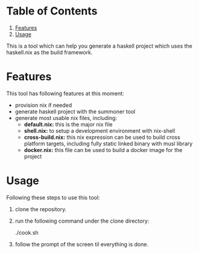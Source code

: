 
# Table of Contents

1.  [Features](#orgb017117)
2.  [Usage](#orgfe72e6e)

This is a tool which can help you generate a haskell project which uses the haskell.nix as the build framework.


<a id="orgb017117"></a>

# Features

This tool has following features at this moment:

-   provision nix if needed
-   generate haskell project with the summoner tool
-   generate most usable nix files, including:
    -   **default.nix:** this is the major nix file
    -   **shell.nix:** to setup a development environment with nix-shell
    -   **cross-build.nix:** this nix expression can be used to build cross platform targets, including fully static linked binary with musl library
    -   **docker.nix:** this file can be used to build a docker image for the project


<a id="orgfe72e6e"></a>

# Usage

Following these steps to use this tool:

1.  clone the repository.
2.  run the following command under the clone directory:

    ./cook.sh <the directory where the project will be put> <the name of the project>

1.  follow the prompt of the screen til everything is done.

